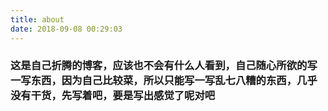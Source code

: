 ```yaml
---
title: about
date: 2018-09-08 00:29:03
---
```



### 这是自己折腾的博客，应该也不会有什么人看到，自己随心所欲的写一写东西，因为自己比较菜，所以只能写一写乱七八糟的东西，几乎没有干货，先写着吧，要是写出感觉了呢对吧
